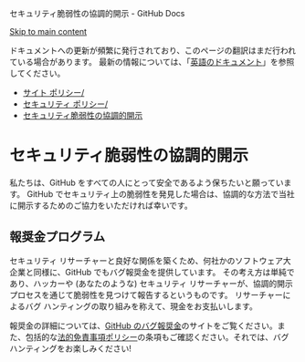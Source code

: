 セキュリティ脆弱性の協調的開示 - GitHub Docs

[Skip to main content](#main-content)

ドキュメントへの更新が頻繁に発行されており、このページの翻訳はまだ行われている場合があります。 最新の情報については、「[英語のドキュメント](/en)」を参照してください。

* [サイト ポリシー/](/ja/site-policy)
* [セキュリティ ポリシー/](/ja/site-policy/security-policies)
* [セキュリティ脆弱性の協調的開示](/ja/site-policy/security-policies/coordinated-disclosure-of-security-vulnerabilities)

セキュリティ脆弱性の協調的開示
==========

私たちは、GitHub をすべての人にとって安全であるよう保ちたいと願っています。 GitHub でセキュリティ上の脆弱性を発見した場合は、協調的な方法で当社に開示するためのご協力をいただければ幸いです。

[](#bounty-program)報奨金プログラム
----------

セキュリティ リサーチャーと良好な関係を築くため、何社かのソフトウェア大企業と同様に、GitHub でもバグ報奨金を提供しています。 その考え方は単純であり、ハッカーや (あなたのような) セキュリティ リサーチャーが、協調的開示プロセスを通じて脆弱性を見つけて報告するというものです。 リサーチャーによるバグ ハンティングの取り組みを称えて、現金をお支払いします。

報奨金の詳細については、[GitHub のバグ報奨金](https://bounty.github.com)のサイトをご覧ください。また、包括的な[法的免責事項ポリシー](/ja/articles/github-bug-bounty-program-legal-safe-harbor)の条項もご確認ください。それでは、バグ ハンティングをお楽しみください!
